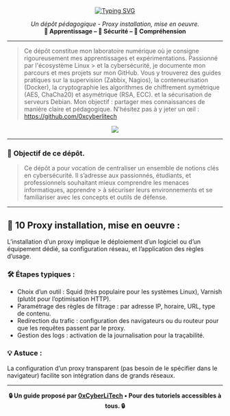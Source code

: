 <div align="center">

<a href="https://github.com/0xCyberLiTech/Cybersecurite/blob/main/CYBERSECURITE-10-PROXY-INSTALLATION-Mise-en-%C5%93uvre-pratique.md">
  <img src="https://readme-typing-svg.herokuapp.com?font=Fira+Code&size=24&pause=1000&color=D14A4A&center=true&vCenter=true&width=800&lines=PROXY+SORTANT+:+MISE+EN+%C5%92UVRE+PRATIQUE;Installation+et+Configuration+d%27un+Proxy+local;Appliquer+les+bonnes+pratiques+de+s%C3%A9curit%C3%A9" alt="Typing SVG" />
</a>

<p align="center">
  <em>Un dépôt pédagogique - Proxy installation, mise en oeuvre.</em><br>
  <b>📘 Apprentissage – 🔐 Sécurité – 🧠 Compréhension</b>
</p>

</div>

---

> Ce dépôt constitue mon laboratoire numérique où je consigne rigoureusement mes apprentissages et expérimentations. Passionné par l'écosystème Linux > et la cybersécurité, je
> documente mon parcours et mes projets sur mon GitHub. Vous y trouverez des guides pratiques sur la supervision (Zabbix,
> Nagios), la conteneurisation (Docker), la cryptographie les algorithmes de chiffrement symétrique (AES, ChaCha20) et asymétrique (RSA, ECC).  et la
> sécurisation de serveurs Debian. Mon objectif : partager mes connaissances de manière claire et pédagogique. N'hésitez pas à y jeter un œil : https://github.com/0xcyberlitech

<p align="center">
  <a href="https://skillicons.dev">
    <img src="https://skillicons.dev/icons?i=linux,debian,bash,docker,nginx,grafana,prometheus,git,vim" />
  </a>
</p>

---

### 🎯 **Objectif de ce dépôt.**

> Ce dépôt a pour vocation de centraliser un ensemble de notions clés en cybersécurité. Il s’adresse aux passionnés, étudiants, et professionnels souhaitant mieux comprendre les menaces informatiques, apprendre  > à sécuriser leurs environnements et se familiariser avec les concepts et outils de défense.

---

## 🔧 10 **Proxy installation, mise en oeuvre :**

L’installation d’un proxy implique le déploiement d’un logiciel ou d’un équipement dédié, sa configuration réseau, et l’application des règles d’usage.

### 🛠️ Étapes typiques :

- Choix d’un outil : Squid (très populaire pour les systèmes Linux), Varnish (plutôt pour l’optimisation HTTP).
- Paramétrage des règles de filtrage : par adresse IP, horaire, URL, type de contenu.
- Redirection du trafic : configuration des navigateurs ou du routeur pour que les requêtes passent par le proxy.
- Gestion des logs : activation de la journalisation pour la traçabilité.

### 💡 Astuce :

La configuration d’un proxy transparent (pas besoin de le spécifier dans le navigateur) facilite son intégration dans de grands réseaux.

---

<p align="center">
  <b>🔒 Un guide proposé par <a href="https://github.com/0xCyberLiTech">0xCyberLiTech</a> • Pour des tutoriels accessibles à tous. 🔒</b>
</p>

